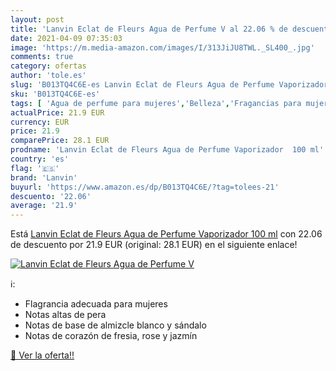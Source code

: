 ```yaml
---
layout: post
title: 'Lanvin Eclat de Fleurs Agua de Perfume V al 22.06 % de descuento'
date: 2021-04-09 07:35:03
image: 'https://m.media-amazon.com/images/I/313JiJU8TWL._SL400_.jpg'
comments: true
category: ofertas
author: 'tole.es'
slug: 'B013TQ4C6E-es Lanvin Eclat de Fleurs Agua de Perfume Vaporizador 100 ml'
sku: 'B013TQ4C6E-es'
tags: [ 'Agua de perfume para mujeres','Belleza','Fragancias para mujeres','Perfumes y fragancias','agua','de','lanvin','perfume', ]
actualPrice: 21.9 EUR
currency: EUR
price: 21.9
comparePrice: 28.1 EUR
prodname: 'Lanvin Eclat de Fleurs Agua de Perfume Vaporizador  100 ml'
country: 'es'
flag: '🇪🇸'
brand: 'Lanvin'
buyurl: 'https://www.amazon.es/dp/B013TQ4C6E/?tag=tolees-21'
descuento: '22.06'
average: '21.9'
---
```


Está [Lanvin Eclat de Fleurs Agua de Perfume Vaporizador  100 ml](https://www.amazon.es/dp/B013TQ4C6E/?tag=tolees-21) con 22.06 de descuento por 21.9 EUR (original: 28.1 EUR) en el siguiente enlace!

[![Lanvin Eclat de Fleurs Agua de Perfume V](https://m.media-amazon.com/images/I/313JiJU8TWL._SL400_.jpg)](https://www.amazon.es/dp/B013TQ4C6E/?tag=tolees-21)

ℹ️:

- Flagrancia adecuada para mujeres
- Notas altas de pera
- Notas de base de almizcle blanco y sándalo
- Notas de corazón de fresia, rose y jazmín

[🛒 Ver la oferta!!](https://www.amazon.es/dp/B013TQ4C6E/?tag=tolees-21)

